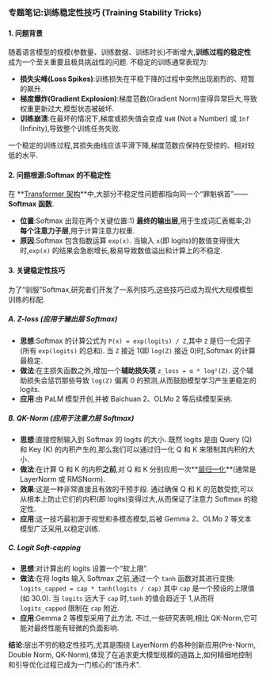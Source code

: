 ### 专题笔记:训练稳定性技巧 (Training Stability Tricks)

#### 1. 问题背景

随着语言模型的规模(参数量、训练数据、训练时长)不断增大,**训练过程的稳定性**成为一个至关重要且极具挑战性的问题. 不稳定的训练通常表现为:
-   **损失尖峰(Loss Spikes)**:训练损失在平稳下降的过程中突然出现剧烈的、短暂的飙升. 
-   **梯度爆炸(Gradient Explosion)**:梯度范数(Gradient Norm)变得异常巨大,导致权重更新过大,模型状态被破坏. 
-   **训练崩溃**:在最坏的情况下,梯度或损失值会变成 `NaN` (Not a Number) 或 `Inf` (Infinity),导致整个训练任务失败. 

一个稳定的训练过程,其损失曲线应该平滑下降,梯度范数应保持在受控的、相对较低的水平. 

#### 2. 问题根源:Softmax 的不稳定性

在 **[Transformer 架构](./Lecture3-Transformer-Architecture.md)**中,大部分不稳定性问题都指向同一个“罪魁祸首”—— **Softmax 函数**. 
-   **位置**:Softmax 出现在两个关键位置:1) **最终的输出层**,用于生成词汇表概率;2) **每个注意力子层**,用于计算注意力权重. 
-   **原因**:Softmax 包含指数运算 `exp(x)`. 当输入 `x`(即 logits)的数值变得很大时,`exp(x)` 的结果会急剧增长,极易导致数值溢出和计算上的不稳定. 

#### 3. 关键稳定性技巧

为了“驯服”Softmax,研究者们开发了一系列技巧,这些技巧已成为现代大规模模型训练的标配. 

##### **A. Z-loss (应用于输出层 Softmax)**

-   **思想**:Softmax 的计算公式为 `P(x) = exp(logits) / Z`,其中 `Z` 是归一化因子(所有 `exp(logits)` 的总和). 当 `Z` 接近 1(即 `log(Z)` 接近 0)时,Softmax 的计算最稳定. 
-   **做法**:在主损失函数之外,增加一个**辅助损失项** `z_loss = α * log²(Z)`. 这个辅助损失会惩罚那些导致 `log(Z)` 偏离 0 的预测,从而鼓励模型学习产生更稳定的 logits. 
-   **应用**:由 PaLM 模型开创,并被 Baichuan 2、OLMo 2 等后续模型采纳. 

##### **B. QK-Norm (应用于注意力层 Softmax)**

-   **思想**:直接控制输入到 Softmax 的 logits 的大小. 既然 logits 是由 Query (Q) 和 Key (K) 的内积产生的,那么我们可以通过归一化 Q 和 K 来限制其内积的大小. 
-   **做法**:在计算 Q 和 K 的内积**之前**,对 Q 和 K 分别应用一次**[层归一化](./Lecture3-Layer-Normalization.md)**(通常是 LayerNorm 或 RMSNorm). 
-   **效果**:这是一种非常直接且有效的干预手段. 通过确保 Q 和 K 的范数受控,可以从根本上防止它们的内积(即 logits)变得过大,从而保证了注意力 Softmax 的稳定性. 
-   **应用**:这一技巧最初源于视觉和多模态模型,后被 Gemma 2、OLMo 2 等文本模型广泛采用,以稳定训练. 

##### **C. Logit Soft-capping**

-   **思想**:对计算出的 logits 设置一个“软上限”. 
-   **做法**:在将 logits 输入 Softmax 之前,通过一个 `tanh` 函数对其进行变换:
    `logits_capped = cap * tanh(logits / cap)`
    其中 `cap` 是一个预设的上限值(如 30.0). 当 `logits` 远大于 `cap` 时,`tanh` 的值会趋近于 1,从而将 `logits_capped` 限制在 `cap` 附近. 
-   **应用**:Gemma 2 等模型采用了此方法. 不过,一些研究表明,相比 QK-Norm,它可能对最终性能有轻微的负面影响. 

**结论**:层出不穷的稳定性技巧,尤其是围绕 LayerNorm 的各种创新应用(Pre-Norm, Double Norm, QK-Norm),体现了在追求更大模型规模的道路上,如何精细地控制和引导优化过程已成为一门核心的“炼丹术”. 